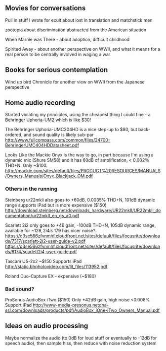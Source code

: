 Movies for conversations
------------------------

Pull in stuff I wrote for ecult about lost in translation and matchstick men

zootopia about discrimination abstracted from the American situation

When Marnie was There - about adoption, difficult childhood

Spirited Away - about another perspective on WWII, and what it means for a real
person to be centrally involved in waging a war


Books for serious contemplation
-------------------------------

Wind up bird Chronicle for another view on WWII from the Japanese perspective


Home audio recording
--------------------

Started violating my principles, using the cheapest thing I could fine - a
Behringer Uphoria-UM2 which is like $30!

The Behringer Uphoria-UMC204HD is a nice step-up to $80, but back-ordered, and
sound quality is likely sub-par
http://www.fullcompass.com/common/files/24700-BehringerUMC404HDDatasheet.pdf

Looks Like the Mackie Onyx is the way to go, in part because I'm using a
dynamic mic (Shure SM58) and it has 60dB of amplification, < 0.002% THD+N. Only
~$100.
http://mackie.com/sites/default/files/PRODUCT%20RESOURCES/MANUALS/Owners_Manuals/Onyx_Blackjack_OM.pdf

### Others in the running

Steinberg ur22mkii also goes to +60dB, 0.0035% THD+N, 101dB dynamic range
supports iPad but is more expensive ($150)
http://download.steinberg.net/downloads_hardware/UR22mkII/UR22mkII_documentation/ur22mkII_en_gs_a0.pdf

Scarlett 2i2 only goes to +46 gain, -100dB THD+N, 105dB dynamic range,
available for ~$129, 2i4 is ~$179 has nicer noise?.
https://d3se566zfvnmhf.cloudfront.net/sites/default/files/focusrite/downloads/7317/scarlett-2i2-user-guide-v2.pdf
https://d3se566zfvnmhf.cloudfront.net/sites/default/files/focusrite/downloads/8174/scarlett2i4-user-guide.pdf

Tascam US-2x2 ~$150
Supports iPad
http://static.bhphotovideo.com/lit_files/113952.pdf

Roland Duo-Capture EX - expensive (~$180)

### Bad sound?

ProSonus AudioBox iTwo ($150)
Only +42dB gain, high noise <0.008%
Support iPad
http://www-media-presonus.netdna-ssl.com/downloads/products/pdf/AudioBox_iOne-iTwo_Owners_Manual.pdf

Ideas on audio processing
-------------------------

Maybe normalize the audio (to 0dB for loud stuff or eventually to -12dB for
speech audio), then sample hiss, then reduce with noise reduction system
